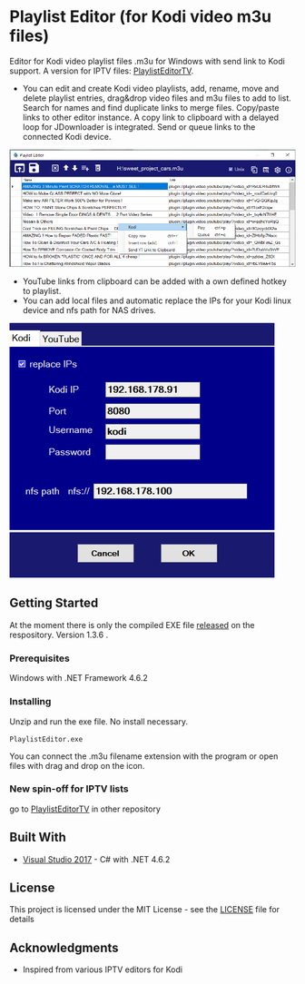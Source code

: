# Playlist Editor (for Kodi video m3u files)
Editor for Kodi video playlist files .m3u for Windows with send link to Kodi support.
A version for IPTV files: [PlaylistEditorTV](https://github.com/Isayso/PlaylistEditorTV).

- You can edit and create Kodi video playlists, add, rename, move and delete playlist entries, drag&drop video files and m3u files to add to list. Search for names and find duplicate links to merge files. Copy/paste links to other editor instance. A copy link to clipboard with a delayed loop for JDownloader is integrated. 
Send or queue links to the connected Kodi device.

![UI](PlaylistEditor1.png)

- YouTube links from clipboard can be added with a own defined hotkey to playlist.
- You can add local files and automatic replace the IPs for your Kodi linux device and nfs path for NAS drives.

![UI](kodi_tabPNG.PNG)


## Getting Started

At the moment there is only the compiled EXE file [released](https://github.com/Isayso/PlaylistEditor/releases) on the respository. Version 1.3.6 . 


### Prerequisites

Windows with .NET Framework 4.6.2



### Installing

Unzip and run the exe file. No install necessary.


```
PlaylistEditor.exe
```


You can connect the .m3u filename extension with the program or open files with drag and drop on the icon.

### New spin-off for IPTV lists

go to [PlaylistEditorTV](https://github.com/Isayso/PlaylistEditorTV) in other repository



## Built With

* [Visual Studio 2017](https://visualstudio.microsoft.com/) - C# with .NET 4.6.2


## License

This project is licensed under the MIT License - see the [LICENSE](LICENSE) file for details

## Acknowledgments

* Inspired from various IPTV editors for Kodi


